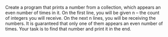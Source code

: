 Create a program that prints a number from a collection, which appears an even number of times in it. On the first line, you will be given n – the count of integers you will receive. On the next n lines, you will be receiving the numbers. It is guaranteed that only one of them appears an even number of times. Your task is to find that number and print it in the end. 


